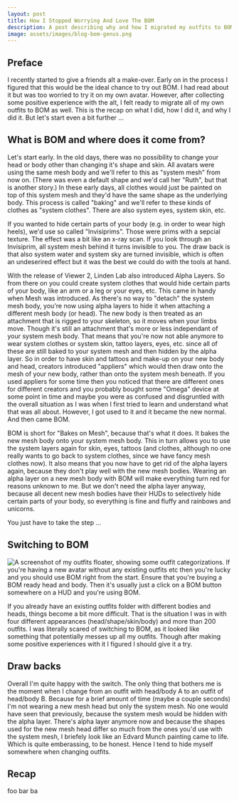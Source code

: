 ```yaml
---
layout: post
title: How I Stopped Worrying And Love The BOM 
description: A post describing why and how I migrated my outfits to BOM 
image: assets/images/blog-bom-genus.png 
---
```


## Preface

I recently started to give a friends alt a make-over. Early on in the process I figured that this would be the ideal chance to try out BOM. I had read about it but was too worried to try it on my own avatar. However, after collecting some positive experience with the alt, I felt ready to migrate all of my own outfits to BOM as well. This is the recap on what I did, how I did it, and why I did it. But let's start even a bit further …

## What is BOM and where does it come from?

Let's start early. In the old days, there was no possibility to change your head or body other than changing it's shape and skin. All avatars were using the same mesh body and we'll refer to this as "system mesh" from now on. (There was even a default shape and we'd call her "Ruth", but that is another story.) In these early days, all clothes would just be painted on top of this system mesh and they'd have the same shape as the underlying body. This process is called "baking" and we'll refer to these kinds of clothes as "system clothes". There are also system eyes, system skin, etc.

If you wanted to hide certain parts of your body (e.g. in order to wear high heels), we'd use so called "Invisiprims". Those were prims with a sepcial texture. The effect was a bit like an x-ray scan. If you look through an Invisiprim, all system mesh behind it turns invisible to you. The draw back is that also system water and system sky are turned invisible, which is often an undeserired effect but it was the best we could do with the tools at hand. 

With the release of Viewer 2, Linden Lab also introduced Alpha Layers. So from there on you could create system clothes that would hide certain parts of your body, like an arm or a leg or your eyes, etc. This came in handy when Mesh was introduced. As there's no way to "detach" the system mesh body, you're now using alpha layers to hide it when attaching a different mesh body (or head). The new body is then treated as an attachment that is rigged to your skeleton, so it moves when your limbs move. Though it's still an attachment that's more or less independant of your system mesh body. That means that you're now not able anymore to wear system clothes or system skin, tattoo layers, eyes, etc. since all of these are still baked to your system mesh and then hidden by the alpha layer. So in order to have skin and tattoos and make-up on your new body and head, creators introduced "appliers" which would then draw onto the mesh of your new body, rather than onto the system mesh beneath. If you used appliers for some time then you noticed that there are different ones for different creators and you probably bought some "Omega" device at some point in time and maybe you were as confused and disgruntled with the overall situation as I was when I first tried to learn and understand what that was all about. However, I got used to it and it became the new normal. And then came BOM.

BOM is short for "Bakes on Mesh", because that's what it does. It bakes the new mesh body onto your system mesh body. This in turn allows you to use the system layers again for skin, eyes, tattoos (and clothes, although no one really wants to go back to system clothes, since we have fancy mesh clothes now).
It also means that you now have to get rid of the alpha layers again, because they don't play well with the new mesh bodies. Wearing an alpha layer on a new mesh body with BOM will make everything turn red for reasons unknown to me. But we don't need the alpha layer anyway, because all decent new mesh bodies have their HUDs to selectively hide certain parts of your body, so everything is fine and fluffy and rainbows and unicorns.

You just have to take the step ...

## Switching to BOM

<span class="image right"><img src="" alt="A screenshot of my outfits floater, showing some outfit categorizations." /></span>
If you're having a new avatar without any existing outfits etc then you're lucky and you should use BOM right from the start. Ensure that you're buying a BOM ready head and body. Then it's usually just a click on a BOM button somewhere on a HUD and you're using BOM. 

If you already have an existing outfits folder with different bodies and heads, things become a bit more difficult. That is the situation I was in with four different appearances (head/shape/skin/body) and more than 200 outfits. I was literally scared of switching to BOM, as it looked like something that potentially messes up all my outfits. Though after making some positive experiences with it I figured I should give it a try.

## Draw backs

Overall I'm quite happy with the switch. The only thing that bothers me is the moment when I change from an outfit with head/body A to an outfit of head/body B. Because for a brief amount of time (maybe a couple seconds) I'm not wearing a new mesh head but only the system mesh. No one would have seen that previously, because the system mesh would be hidden with the alpha layer. There's alpha layer anymore now and because the shapes used for the new mesh head differ so much from the ones you'd use with the system mesh, I briefely look like an Edvard Munch painting came to life. Which is quite emberassing, to be honest. Hence I tend to hide myself somewhere when changing outfits. 


## Recap

foo bar ba 

